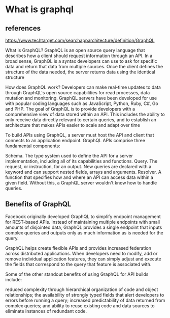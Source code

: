 # What is graphql

## references

<https://www.techtarget.com/searchapparchitecture/definition/GraphQL>

What is GraphQL?
GraphQL is an open source query language that describes how a client should request information through an API. In a broad sense, GraphQL is a syntax developers can use to ask for specific data and return that data from multiple sources. Once the client defines the structure of the data needed, the server returns data using the identical structure

How does GraphQL work?
Developers can make real-time updates to data through GraphQL's open source capabilities for read processes, data mutation and monitoring. GraphQL servers have been developed for use with popular coding languages such as JavaScript, Python, Ruby, C#, Go and PHP. The goal of GraphQL is to provide developers with a comprehensive view of data stored within an API. This includes the ability to only receive data directly relevant to certain queries, and to establish an architecture that makes APIs easier to scale and adapt over time

To build APIs using GraphQL, a server must host the API and client that connects to an application endpoint. GraphQL APIs comprise three fundamental components:

Schema. The type system used to define the API for a server implementation, including all of its capabilities and functions.
Query. The request, or instruction, for an output. New queries are declared with a keyword and can support nested fields, arrays and arguments.
Resolver. A function that specifies how and where an API can access data within a given field. Without this, a GraphQL server wouldn't know how to handle queries.

## Benefits of GraphQL

Facebook originally developed GraphQL to simplify endpoint management for REST-based APIs. Instead of maintaining multiple endpoints with small amounts of disjointed data, GraphQL provides a single endpoint that inputs complex queries and outputs only as much information as is needed for the query.

GraphQL helps create flexible APIs and provides increased federation across distributed applications. When developers need to modify, add or remove individual application features, they can simply adjust and execute the fields that correspond to the query that feature is associated with.

Some of the other standout benefits of using GraphQL for API builds include:

reduced complexity through hierarchical organization of code and object relationships;
the availability of strongly typed fields that alert developers to errors before running a query;
increased predictability of data returned from complex queries; and
ability to reuse existing code and data sources to eliminate instances of redundant code.

